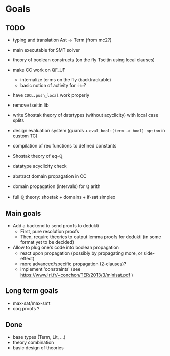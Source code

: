 # Goals

## TODO

- typing and translation Ast -> Term (from mc2?)
- main executable for SMT solver
- theory of boolean constructs (on the fly Tseitin using local clauses)
- make CC work on QF_UF
  * internalize terms on the fly (backtrackable)
  * basic notion of activity for `ite`?
- have `CDCL.push_local` work properly

- remove tseitin lib

- write Shostak theory of datatypes (without acyclicity) with local case splits
- design evaluation system (guards + `eval_bool:(term -> bool) option` in custom TC)
- compilation of rec functions to defined constants

- Shostak theory of eq-ℚ
- datatype acyclicity check

- abstract domain propagation in CC
- domain propagation (intervals) for ℚ arith
- full ℚ theory: shostak + domains + if-sat simplex

## Main goals

- Add a backend to send proofs to dedukti
    * First, pure resolution proofs
    * Then, require theories to output lemma proofs for dedukti (in some format yet to be decided)
- Allow to plug one's code into boolean propagation
    * react upon propagation (possibly by propagating more, or side-effect)
    * more advanced/specific propagation (2-clauses)?
    * implement 'constraints' (see https://www.lri.fr/~conchon/TER/2013/3/minisat.pdf )

## Long term goals

- max-sat/max-smt
- coq proofs ?


## Done

- base types (Term, Lit, …)
- theory combination
- basic design of theories

